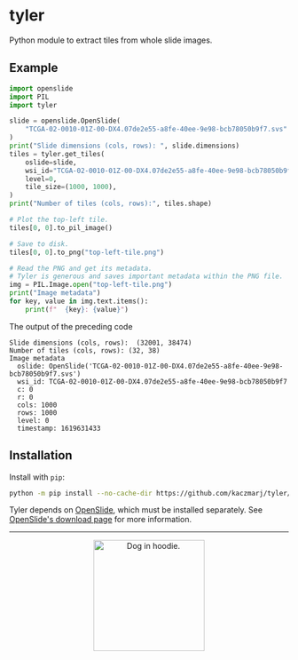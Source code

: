 # tyler

Python module to extract tiles from whole slide images.

## Example

```python
import openslide
import PIL
import tyler

slide = openslide.OpenSlide(
    "TCGA-02-0010-01Z-00-DX4.07de2e55-a8fe-40ee-9e98-bcb78050b9f7.svs"
)
print("Slide dimensions (cols, rows): ", slide.dimensions)
tiles = tyler.get_tiles(
    oslide=slide,
    wsi_id="TCGA-02-0010-01Z-00-DX4.07de2e55-a8fe-40ee-9e98-bcb78050b9f7",
    level=0,
    tile_size=(1000, 1000),
)
print("Number of tiles (cols, rows):", tiles.shape)

# Plot the top-left tile.
tiles[0, 0].to_pil_image()

# Save to disk.
tiles[0, 0].to_png("top-left-tile.png")

# Read the PNG and get its metadata.
# Tyler is generous and saves important metadata within the PNG file.
img = PIL.Image.open("top-left-tile.png")
print("Image metadata")
for key, value in img.text.items():
    print(f"  {key}: {value}")
```

The output of the preceding code

```
Slide dimensions (cols, rows):  (32001, 38474)
Number of tiles (cols, rows): (32, 38)
Image metadata
  oslide: OpenSlide('TCGA-02-0010-01Z-00-DX4.07de2e55-a8fe-40ee-9e98-bcb78050b9f7.svs')
  wsi_id: TCGA-02-0010-01Z-00-DX4.07de2e55-a8fe-40ee-9e98-bcb78050b9f7
  c: 0
  r: 0
  cols: 1000
  rows: 1000
  level: 0
  timestamp: 1619631433
```

## Installation

Install with `pip`:

```bash
python -m pip install --no-cache-dir https://github.com/kaczmarj/tyler/tarball/master
```

Tyler depends on [OpenSlide](https://openslide.org/), which must be installed separately. See [OpenSlide's download page](https://openslide.org/download/) for more information.

---

<p align="center">
    <img src="https://i.redd.it/avif889dhh751.jpg" alt="Dog in hoodie." width="200">
</p>
